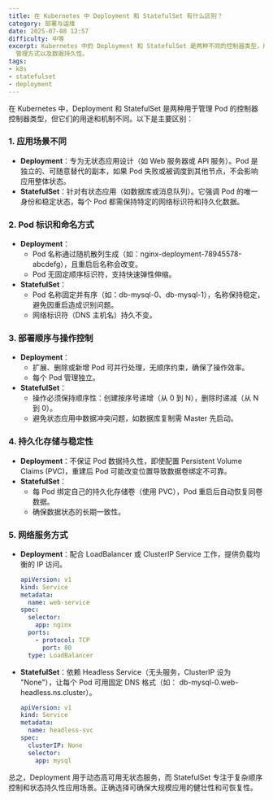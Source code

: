```yaml
---
title: 在 Kubernetes 中 Deployment 和 StatefulSet 有什么区别？
category: 部署与运维
date: 2025-07-08 12:57
difficulty: 中等
excerpt: Kubernetes 中的 Deployment 和 StatefulSet 是两种不同的控制器类型，用于管理有状态和无状态应用。它们的区别主要在于应用场景、Pod
  管理方式以及数据持久性。
tags:
- k8s
- statefulset
- deployment
---
```

在 Kubernetes 中，Deployment 和 StatefulSet 是两种用于管理 Pod 的控制器控制器类型，但它们的用途和机制不同。以下是主要区别： 

### 1. 应用场景不同
- **Deployment**：专为无状态应用设计（如 Web 服务器或 API 服务）。Pod 是独立的、可随意替代的副本，如果 Pod 失败或被调度到其他节点，不会影响应用整体状态。
- **StatefulSet**：针对有状态应用（如数据库或消息队列）。它强调 Pod 的唯一身份和稳定状态，每个 Pod 都需保持特定的网络标识符和持久化数据。

### 2. Pod 标识和命名方式
- **Deployment**： 
  - Pod 名称通过随机散列生成（如：nginx-deployment-78945578-abcdefg），且重启后名称会改变。
  - Pod 无固定顺序标识符，支持快速弹性伸缩。
- **StatefulSet**： 
  - Pod 名称固定并有序（如：db-mysql-0、db-mysql-1），名称保持稳定，避免因重启造成识别问题。
  - 网络标识符（DNS 主机名）持久不变。

### 3. 部署顺序与操作控制
- **Deployment**： 
  - 扩展、删除或新增 Pod 可并行处理，无顺序约束，确保了操作效率。
  - 每个 Pod 管理独立。
- **StatefulSet**： 
  - 操作必须保持顺序性：创建按序号递增（从 0 到 N），删除时递减（从 N 到 0）。
  - 避免状态应用中数据冲突问题，如数据库复制需 Master 先启动。

### 4. 持久化存储与稳定性
- **Deployment**：不保证 Pod 数据持久性，即使配置 Persistent Volume Claims (PVC)，重建后 Pod 可能改变位置导致数据卷绑定不可靠。
- **StatefulSet**：
  - 每 Pod 绑定自己的持久化存储卷（使用 PVC），Pod 重启后自动恢复同卷数据。
  - 确保数据状态的长期一致性。

### 5. 网络服务方式
- **Deployment**：配合 LoadBalancer 或 ClusterIP Service 工作，提供负载均衡的 IP 访问。
  ```yaml
  apiVersion: v1
  kind: Service
  metadata:
    name: web-service
  spec:
    selector:
      app: nginx
    ports:
      - protocol: TCP
        port: 80
    type: LoadBalancer
  ```
- **StatefulSet**：依赖 Headless Service（无头服务，ClusterIP 设为 "None"），让每个 Pod 可用固定 DNS 格式（如： db-mysql-0.web-headless.ns.cluster）。
  ```yaml
  apiVersion: v1
  kind: Service
  metadata:
    name: headless-svc
  spec:
    clusterIP: None
    selector:
      app: mysql
  ```

总之，Deployment 用于动态高可用无状态服务，而 StatefulSet 专注于复杂顺序控制和状态持久性应用场景。正确选择可确保大规模应用的健壮性和可恢复性。

